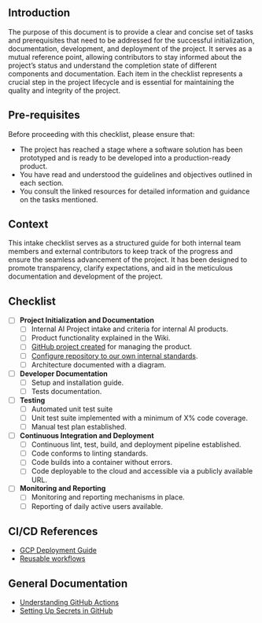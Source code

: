 ## Introduction

The purpose of this document is to provide a clear and concise set of tasks and prerequisites that need to be addressed for the successful initialization, documentation, development, and deployment of the project. It serves as a mutual reference point, allowing contributors to stay informed about the project’s status and understand the completion state of different components and documentation. Each item in the checklist represents a crucial step in the project lifecycle and is essential for maintaining the quality and integrity of the project.

## Pre-requisites

Before proceeding with this checklist, please ensure that:

- The project has reached a stage where a software solution has been prototyped and is ready to be developed into a production-ready product.
- You have read and understood the guidelines and objectives outlined in each section.
- You consult the linked resources for detailed information and guidance on the tasks mentioned.

## Context

This intake checklist serves as a structured guide for both internal team members and external contributors to keep track of the progress and ensure the seamless advancement of the project. It has been designed to promote transparency, clarify expectations, and aid in the meticulous documentation and development of the project.

## Checklist

- [ ] **Project Initialization and Documentation**
  - [ ] Internal AI Project intake and criteria for internal AI products.
  - [ ] Product functionality explained in the Wiki.
  - [ ] [GitHub project created](https://github.com/orgs/ai-cfia/projects) for managing the product.
  - [ ] [Configure repository to our own internal standards](https://github.com/ai-cfia/devops/blob/main/github-repository-creation-guide.md).
  - [ ] Architecture documented with a diagram.

- [ ] **Developer Documentation**
  - [ ] Setup and installation guide.
  - [ ] Tests documentation.

- [ ] **Testing**
  - [ ] Automated unit test suite
  - [ ] Unit test suite implemented with a minimum of X% code coverage.
  - [ ]  Manual test plan established.

- [ ] **Continuous Integration and Deployment**
  - [ ] Continuous lint, test, build, and deployment pipeline established.
  - [ ] Code conforms to linting standards.
  - [ ] Code builds into a container without errors.
  - [ ] Code deployable to the cloud and accessible via a publicly available URL.

- [ ] **Monitoring and Reporting**
  - [ ] Monitoring and reporting mechanisms in place.
  - [ ] Reporting of daily active users available.

## CI/CD References

- [GCP Deployment Guide](https://github.com/ai-cfia/devops/blob/main/gcp-setup-script/gcp-project-setup-guide.md)
- [Reusable workflows](https://github.com/ai-cfia/github-workflows/tree/main)

## General Documentation

- [Understanding GitHub Actions](https://docs.github.com/fr/actions/learn-github-actions/understanding-github-actions)
- [Setting Up Secrets in GitHub](https://docs.github.com/fr/actions/security-guides/using-secrets-in-github-actions)
